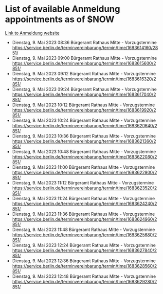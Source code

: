 # List of available Anmeldung appointments as of $NOW
[Link to Anmeldung website](https://service.berlin.de/terminvereinbarung/termin/tag.php?termin=1&anliegen[]=120686&dienstleisterlist=122210,122217,327316,122219,327312,122227,327314,122231,327346,122243,327348,122254,122252,329742,122260,329745,122262,329748,122271,327278,122273,327274,122277,327276,330436,122280,327294,122282,327290,122284,327292,122291,327270,122285,327266,122286,327264,122296,327268,150230,329760,122297,327286,122294,327284,122312,329763,122314,329775,122304,327330,122311,327334,122309,327332,317869,122281,327352,122279,329772,122283,122276,327324,122274,327326,122267,329766,122246,327318,122251,327320,122257,327322,122208,327298,122226,327300&herkunft=http%3A%2F%2Fservice.berlin.de%2Fdienstleistung%2F120686%2F)
- Dienstag, 9. Mai 2023 08:36 Bürgeramt Rathaus Mitte - Vorzugstermine https://service.berlin.de/terminvereinbarung/termin/time/1683614160/2851/
- Dienstag, 9. Mai 2023 09:00 Bürgeramt Rathaus Mitte - Vorzugstermine https://service.berlin.de/terminvereinbarung/termin/time/1683615600/2851/
- Dienstag, 9. Mai 2023 09:12 Bürgeramt Rathaus Mitte - Vorzugstermine https://service.berlin.de/terminvereinbarung/termin/time/1683616320/2851/
- Dienstag, 9. Mai 2023 09:24 Bürgeramt Rathaus Mitte - Vorzugstermine https://service.berlin.de/terminvereinbarung/termin/time/1683617040/2851/
- Dienstag, 9. Mai 2023 10:12 Bürgeramt Rathaus Mitte - Vorzugstermine https://service.berlin.de/terminvereinbarung/termin/time/1683619920/2851/
- Dienstag, 9. Mai 2023 10:24 Bürgeramt Rathaus Mitte - Vorzugstermine https://service.berlin.de/terminvereinbarung/termin/time/1683620640/2851/
- Dienstag, 9. Mai 2023 10:36 Bürgeramt Rathaus Mitte - Vorzugstermine https://service.berlin.de/terminvereinbarung/termin/time/1683621360/2851/
- Dienstag, 9. Mai 2023 10:48 Bürgeramt Rathaus Mitte - Vorzugstermine https://service.berlin.de/terminvereinbarung/termin/time/1683622080/2851/
- Dienstag, 9. Mai 2023 11:00 Bürgeramt Rathaus Mitte - Vorzugstermine https://service.berlin.de/terminvereinbarung/termin/time/1683622800/2851/
- Dienstag, 9. Mai 2023 11:12 Bürgeramt Rathaus Mitte - Vorzugstermine https://service.berlin.de/terminvereinbarung/termin/time/1683623520/2851/
- Dienstag, 9. Mai 2023 11:24 Bürgeramt Rathaus Mitte - Vorzugstermine https://service.berlin.de/terminvereinbarung/termin/time/1683624240/2851/
- Dienstag, 9. Mai 2023 11:36 Bürgeramt Rathaus Mitte - Vorzugstermine https://service.berlin.de/terminvereinbarung/termin/time/1683624960/2851/
- Dienstag, 9. Mai 2023 11:48 Bürgeramt Rathaus Mitte - Vorzugstermine https://service.berlin.de/terminvereinbarung/termin/time/1683625680/2851/
- Dienstag, 9. Mai 2023 12:24 Bürgeramt Rathaus Mitte - Vorzugstermine https://service.berlin.de/terminvereinbarung/termin/time/1683627840/2851/
- Dienstag, 9. Mai 2023 12:36 Bürgeramt Rathaus Mitte - Vorzugstermine https://service.berlin.de/terminvereinbarung/termin/time/1683628560/2851/
- Dienstag, 9. Mai 2023 12:48 Bürgeramt Rathaus Mitte - Vorzugstermine https://service.berlin.de/terminvereinbarung/termin/time/1683629280/2851/
